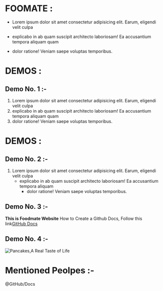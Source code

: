 # FOOMATE :
- Lorem ipsum dolor sit amet consectetur adipisicing elit. Earum, eligendi velit culpa 
* explicabo in ab quam suscipit architecto laboriosam! Ea accusantium tempora aliquam quam 
+ dolor ratione! Veniam saepe voluptas temporibus.

# DEMOS : 
## Demo No. 1 :-
1. Lorem ipsum dolor sit amet consectetur adipisicing elit. Earum, eligendi velit culpa 
1. explicabo in ab quam suscipit architecto laboriosam! Ea accusantium tempora aliquam quam 
1. dolor ratione! Veniam saepe voluptas temporibus.

# DEMOS : 
## Demo No. 2 :-
1. Lorem ipsum dolor sit amet consectetur adipisicing elit. Earum, eligendi velit culpa 
   - explicabo in ab quam suscipit architecto laboriosam! Ea accusantium tempora aliquam  
     - dolor ratione! Veniam saepe voluptas temporibus.

## Demo No. 3 :-
**This is Foodmate Website** 
How to Create a Github Docs, Follow this link[GitHub Docs](https://docs.github.com/en/get-started/writing-on-github/getting-started-with-writing-and-formatting-on-github/basic-writing-and-formatting-syntax)

## Demo No. 4 :-
![Pancakes,A Real Taste of Life](https://www.pexels.com/photo/pancake-with-sliced-strawberry-376464/)

# Mentioned Peolpes :-
@GitHub/Docs